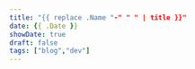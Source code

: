 ```yaml
---
title: "{{ replace .Name "-" " " | title }}"
date: {{ .Date }}
showDate: true
draft: false
tags: ["blog","dev"]
---
```

